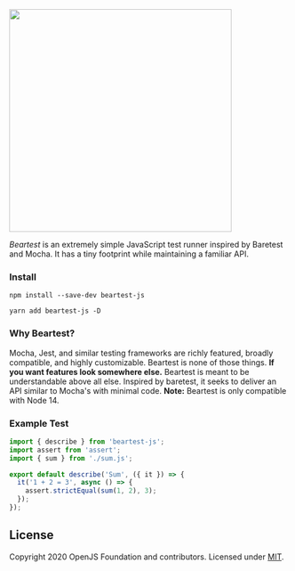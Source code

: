 <img src="https://beartest-js.s3.amazonaws.com/beartest-logo.png" width="400">

_Beartest_ is an extremely simple JavaScript test runner inspired by Baretest and Mocha. It has a tiny footprint while maintaining a familiar API.

### Install

```
npm install --save-dev beartest-js
```

```
yarn add beartest-js -D
```

### Why Beartest?

Mocha, Jest, and similar testing frameworks are richly featured, broadly compatible, and highly customizable. Beartest is none of those things.
**If you want features look somewhere else.** Beartest is meant to be understandable above all else. Inspired by baretest, it seeks to deliver an
API similar to Mocha's with minimal code. **Note:** Beartest is only compatible with Node 14.

### Example Test

```javascript
import { describe } from 'beartest-js';
import assert from 'assert';
import { sum } from './sum.js';

export default describe('Sum', ({ it }) => {
  it('1 + 2 = 3', async () => {
    assert.strictEqual(sum(1, 2), 3);
  });
});
```

## License

Copyright 2020 OpenJS Foundation and contributors. Licensed under [MIT](./LICENSE).
